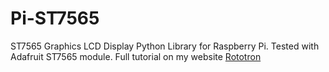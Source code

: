 # Pi-ST7565
ST7565 Graphics LCD Display Python Library for Raspberry Pi.
Tested with Adafruit ST7565 module.
Full tutorial on my website [Rototron](http://www.rototron.info/raspberry-pi-graphics-lcd-display-tutorial/)

